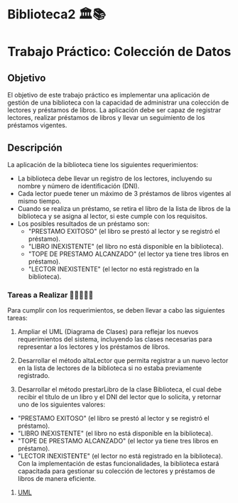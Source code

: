 # Biblioteca2 🏛️📚
# Trabajo Práctico: Colección de Datos
## Objetivo
El objetivo de este trabajo práctico es implementar una aplicación de gestión de una biblioteca con la capacidad de administrar una colección de lectores y préstamos de libros. La aplicación debe ser capaz de registrar lectores, realizar préstamos de libros y llevar un seguimiento de los préstamos vigentes.

## Descripción
La aplicación de la biblioteca tiene los siguientes requerimientos:

- La biblioteca debe llevar un registro de los lectores, incluyendo su nombre y número de identificación (DNI).
- Cada lector puede tener un máximo de 3 préstamos de libros vigentes al mismo tiempo.
- Cuando se realiza un préstamo, se retira el libro de la lista de libros de la biblioteca y se asigna al lector, si este cumple con los requisitos.
- Los posibles resultados de un préstamo son:
  - "PRESTAMO EXITOSO" (el libro se prestó al lector y se registró el préstamo).
  - "LIBRO INEXISTENTE" (el libro no está disponible en la biblioteca).
  - "TOPE DE PRESTAMO ALCANZADO" (el lector ya tiene tres libros en préstamo).
  - "LECTOR INEXISTENTE" (el lector no está registrado en la biblioteca).

### Tareas a Realizar 📝👩‍💻👨‍💻
Para cumplir con los requerimientos, se deben llevar a cabo las siguientes tareas:

1. Ampliar el UML (Diagrama de Clases) para reflejar los nuevos requerimientos del sistema, incluyendo las clases necesarias para representar a los lectores y los préstamos de libros.

2. Desarrollar el método altaLector que permita registrar a un nuevo lector en la lista de lectores de la biblioteca si no estaba previamente registrado.

3. Desarrollar el método prestarLibro de la clase Biblioteca, el cual debe recibir el título de un libro y el DNI del lector que lo solicita, y retornar uno de los siguientes valores:
  - "PRESTAMO EXITOSO" (el libro se prestó al lector y se registró el préstamo).
  - "LIBRO INEXISTENTE" (el libro no está disponible en la biblioteca).
  - "TOPE DE PRESTAMO ALCANZADO" (el lector ya tiene tres libros en préstamo).
  - "LECTOR INEXISTENTE" (el lector no está registrado en la biblioteca).
Con la implementación de estas funcionalidades, la biblioteca estará capacitada para gestionar su colección de lectores y préstamos de libros de manera eficiente.

1. [UML](https://lucid.app/lucidchart/4a084714-7030-41b4-a4b9-4c64084e4242/edit?invitationId=inv_879521b6-0571-46d6-9fcd-49f2c6fed290&page=0_0#) 
